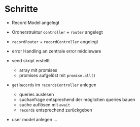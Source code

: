 # Schritte

- Record Model angelegt
- Ordnerstruktur `controller` + `router` angelegt
- `recordRouter` + `recordController` angelegt
- error Handling an zentrale error middleware 
- seed skript erstellt
    - array mit promises
    - promises aufgelöst mit `promise.all()`
- `getRecords` im `recordsController` anlegen
    - queries auslesen
    - suchanfrage entsprechend der möglichen queries bauen
    - suche auflösen mit `await`
    - `records` entsprechend zurückgeben

- user model anlegen
...